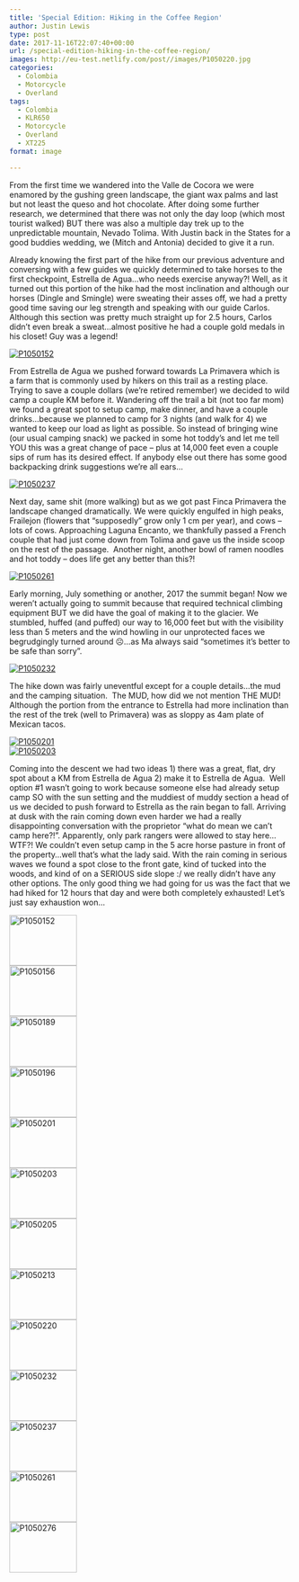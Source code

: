 ```yaml
---
title: 'Special Edition: Hiking in the Coffee Region'
author: Justin Lewis
type: post
date: 2017-11-16T22:07:40+00:00
url: /special-edition-hiking-in-the-coffee-region/
images: http://eu-test.netlify.com/post//images/P1050220.jpg
categories:
  - Colombia
  - Motorcycle
  - Overland
tags:
  - Colombia
  - KLR650
  - Motorcycle
  - Overland
  - XT225
format: image

---
```

From the first time we wandered into the Valle de Cocora we were enamored by the gushing green landscape, the giant wax palms and last but not least the queso and hot chocolate. After doing some further research,&nbsp;we determined that there was not only the day loop (which most tourist walked) BUT there was also a multiple day trek up to the unpredictable mountain, Nevado Tolima. With Justin back in the States for a good buddies wedding, we (Mitch and Antonia) decided to give it a run.&nbsp;

Already knowing the first part of the hike from our previous adventure and conversing with a few guides&nbsp;we quickly determined to take horses to the first checkpoint, Estrella de Agua…who needs exercise anyway?! Well, as it turned out this portion of the hike had the most inclination and although our horses (Dingle and Smingle) were sweating their asses off, we had a pretty good time saving our leg strength and speaking with our guide Carlos. Although this section was pretty much straight up for 2.5 hours, Carlos didn’t even break a sweat…almost positive he had a couple gold medals in his closet! Guy was a legend!

<div class="ngg-gallery-singlepic-image " style="">
  <a href="http://www.elevationupgrade.com/wp-content/gallery/special-edition-hiking-in-colombia/P1050152.jpg"
		     title=""
             data-src="http://www.elevationupgrade.com/wp-content/gallery/special-edition-hiking-in-colombia/P1050152.jpg"
             data-thumbnail="http://www.elevationupgrade.com/wp-content/gallery/special-edition-hiking-in-colombia/thumbs/thumbs_P1050152.jpg"
             data-image-id="963"
             data-title="P1050152"
             data-description=""
             target='_self'
             class="ngg-fancybox" rel="9b3215855115fbff54689c51763daab4"> <img class="ngg-singlepic"
             src="http://www.elevationupgrade.com/wp-content/gallery/special-edition-hiking-in-colombia/dynamic/P1050152.jpg-nggid03963-ngg0dyn-0x0x100-00f0w010c010r110f110r010t010.jpg"
             alt="P1050152"
             title="P1050152"
 /> </a>
</div>

  
<!--more-->

From Estrella de Agua we pushed forward towards La Primavera which is a&nbsp;farm that is commonly used by hikers on this trail as a resting place. Trying to save a couple dollars (we’re retired remember) we decided to wild camp a couple KM before it. Wandering off the trail a bit (not too far mom) we found a great spot to setup camp, make dinner, and have a couple drinks…because we planned to camp for 3 nights (and walk for 4) we wanted to keep our load as light as possible. So instead of bringing wine (our usual camping snack) we packed in some hot toddy’s and let me tell YOU this was a great change of pace – plus at 14,000 feet even a couple sips of rum has its desired effect. If anybody else out there has some good backpacking drink suggestions we’re all ears…

<div class="ngg-gallery-singlepic-image " style="">
  <a href="http://www.elevationupgrade.com/wp-content/gallery/special-edition-hiking-in-colombia/P1050237.jpg"
		     title=""
             data-src="http://www.elevationupgrade.com/wp-content/gallery/special-edition-hiking-in-colombia/P1050237.jpg"
             data-thumbnail="http://www.elevationupgrade.com/wp-content/gallery/special-edition-hiking-in-colombia/thumbs/thumbs_P1050237.jpg"
             data-image-id="973"
             data-title="P1050237"
             data-description=""
             target='_self'
             class="ngg-fancybox" rel="cf8657934948a91e414efbd6d7fc600f"> <img class="ngg-singlepic"
             src="http://www.elevationupgrade.com/wp-content/gallery/special-edition-hiking-in-colombia/dynamic/P1050237.jpg-nggid03973-ngg0dyn-0x0x100-00f0w010c010r110f110r010t010.jpg"
             alt="P1050237"
             title="P1050237"
 /> </a>
</div>

Next day, same shit (more walking) but as we got past Finca Primavera the landscape changed dramatically. We were quickly engulfed in high peaks, Frailejon (flowers that “supposedly” grow only 1 cm per year), and cows &#8211; lots of cows. Approaching Laguna Encanto, we thankfully passed a French couple that had just come down from Tolima and gave us the inside scoop on the rest of the passage.&nbsp; Another night, another bowl of ramen noodles and hot toddy – does life get any better than this?!

<div class="ngg-gallery-singlepic-image " style="">
  <a href="http://www.elevationupgrade.com/wp-content/gallery/special-edition-hiking-in-colombia/P1050261.jpg"
		     title=""
             data-src="http://www.elevationupgrade.com/wp-content/gallery/special-edition-hiking-in-colombia/P1050261.jpg"
             data-thumbnail="http://www.elevationupgrade.com/wp-content/gallery/special-edition-hiking-in-colombia/thumbs/thumbs_P1050261.jpg"
             data-image-id="974"
             data-title="P1050261"
             data-description=""
             target='_self'
             class="ngg-fancybox" rel="f0393993f44697688776bca30c9af7f0"> <img class="ngg-singlepic"
             src="http://www.elevationupgrade.com/wp-content/gallery/special-edition-hiking-in-colombia/dynamic/P1050261.jpg-nggid03974-ngg0dyn-0x0x100-00f0w010c010r110f110r010t010.jpg"
             alt="P1050261"
             title="P1050261"
 /> </a>
</div>

Early morning, July something or another, 2017 the summit began! Now we weren’t actually going to summit because that required technical climbing equipment BUT we did have the goal of making it to the glacier. We stumbled, huffed (and puffed) our way to 16,000 feet but with the visibility less than 5 meters and the wind howling in our unprotected faces we begrudgingly turned around ☹…as Ma always said “sometimes it’s better to be safe than sorry”.

<div class="ngg-gallery-singlepic-image " style="">
  <a href="http://www.elevationupgrade.com/wp-content/gallery/special-edition-hiking-in-colombia/P1050232.jpg"
		     title=""
             data-src="http://www.elevationupgrade.com/wp-content/gallery/special-edition-hiking-in-colombia/P1050232.jpg"
             data-thumbnail="http://www.elevationupgrade.com/wp-content/gallery/special-edition-hiking-in-colombia/thumbs/thumbs_P1050232.jpg"
             data-image-id="972"
             data-title="P1050232"
             data-description=""
             target='_self'
             class="ngg-fancybox" rel="c202401767a565625ba3ce7ff010d7de"> <img class="ngg-singlepic"
             src="http://www.elevationupgrade.com/wp-content/gallery/special-edition-hiking-in-colombia/dynamic/P1050232.jpg-nggid03972-ngg0dyn-0x0x100-00f0w010c010r110f110r010t010.jpg"
             alt="P1050232"
             title="P1050232"
 /> </a>
</div>

The hike down was fairly uneventful except for a couple details…the mud and the camping situation.&nbsp; The MUD, how did we not mention THE MUD! Although the portion from the entrance to Estrella had more inclination than the rest of the trek (well to Primavera) was as sloppy as 4am plate of Mexican tacos.

<div class="ngg-gallery-singlepic-image " style="">
  <a href="http://www.elevationupgrade.com/wp-content/gallery/special-edition-hiking-in-colombia/P1050201.jpg"
		     title=""
             data-src="http://www.elevationupgrade.com/wp-content/gallery/special-edition-hiking-in-colombia/P1050201.jpg"
             data-thumbnail="http://www.elevationupgrade.com/wp-content/gallery/special-edition-hiking-in-colombia/thumbs/thumbs_P1050201.jpg"
             data-image-id="967"
             data-title="P1050201"
             data-description=""
             target='_self'
             class="ngg-fancybox" rel="52f6b7b168701e8b7f28a672e3430173"> <img class="ngg-singlepic"
             src="http://www.elevationupgrade.com/wp-content/gallery/special-edition-hiking-in-colombia/dynamic/P1050201.jpg-nggid03967-ngg0dyn-0x0x100-00f0w010c010r110f110r010t010.jpg"
             alt="P1050201"
             title="P1050201"
 /> </a>
</div>

<div class="ngg-gallery-singlepic-image " style="">
  <a href="http://www.elevationupgrade.com/wp-content/gallery/special-edition-hiking-in-colombia/P1050203.jpg"
		     title=""
             data-src="http://www.elevationupgrade.com/wp-content/gallery/special-edition-hiking-in-colombia/P1050203.jpg"
             data-thumbnail="http://www.elevationupgrade.com/wp-content/gallery/special-edition-hiking-in-colombia/thumbs/thumbs_P1050203.jpg"
             data-image-id="968"
             data-title="P1050203"
             data-description=""
             target='_self'
             class="ngg-fancybox" rel="217c777945ba05455d73eab7707f8130"> <img class="ngg-singlepic"
             src="http://www.elevationupgrade.com/wp-content/gallery/special-edition-hiking-in-colombia/dynamic/P1050203.jpg-nggid03968-ngg0dyn-0x0x100-00f0w010c010r110f110r010t010.jpg"
             alt="P1050203"
             title="P1050203"
 /> </a>
</div>

Coming into the descent we had two ideas 1) there was a great, flat, dry spot about a KM from Estrella de Agua 2) make it to Estrella de Agua.&nbsp; Well option #1 wasn’t going to work because someone else had already setup camp SO with the sun setting and the muddiest of muddy section a head of us we decided to push forward to Estrella as the rain began to fall. Arriving at dusk with the rain coming down even harder we had a really disappointing conversation with the proprietor “what do mean we can’t camp here?!”. Apparently, only park rangers were allowed to stay here…WTF?! We couldn’t even setup camp in the 5 acre horse pasture in front of the property…well that’s what the lady said. With the rain coming in serious waves we found a spot close to the front gate, kind of tucked into the woods, and kind of on a SERIOUS side slope :/ we really didn’t have any other options. The only good thing we had going for us was the fact that we had hiked for 12 hours that day and were both completely exhausted! Let’s just say exhaustion won…

<div
	class="ngg-galleryoverview ngg-ajax-pagination-none"
	id="ngg-gallery-424c30e4bb051e0e7e7ef7343d40e129-1">
  <!-- Thumbnails -->
  
  <div id="ngg-image-0" class="ngg-gallery-thumbnail-box" >
    <div class="ngg-gallery-thumbnail">
      <a href="http://www.elevationupgrade.com/wp-content/gallery/special-edition-hiking-in-colombia/P1050152.jpg"
               title=""
               data-src="http://www.elevationupgrade.com/wp-content/gallery/special-edition-hiking-in-colombia/P1050152.jpg"
               data-thumbnail="http://www.elevationupgrade.com/wp-content/gallery/special-edition-hiking-in-colombia/thumbs/thumbs_P1050152.jpg"
               data-image-id="963"
               data-title="P1050152"
               data-description=""
               data-image-slug="p1050152-2"
               class="ngg-fancybox" rel="424c30e4bb051e0e7e7ef7343d40e129"> <img
                    title="P1050152"
                    alt="P1050152"
                    src="http://www.elevationupgrade.com/wp-content/gallery/special-edition-hiking-in-colombia/thumbs/thumbs_P1050152.jpg"
                    width="120"
                    height="90"
                    style="max-width:100%;"
 /> </a>
    </div>
  </div>
  
  <div id="ngg-image-1" class="ngg-gallery-thumbnail-box" >
    <div class="ngg-gallery-thumbnail">
      <a href="http://www.elevationupgrade.com/wp-content/gallery/special-edition-hiking-in-colombia/P1050156.jpg"
               title=""
               data-src="http://www.elevationupgrade.com/wp-content/gallery/special-edition-hiking-in-colombia/P1050156.jpg"
               data-thumbnail="http://www.elevationupgrade.com/wp-content/gallery/special-edition-hiking-in-colombia/thumbs/thumbs_P1050156.jpg"
               data-image-id="964"
               data-title="P1050156"
               data-description=""
               data-image-slug="p1050156-2"
               class="ngg-fancybox" rel="424c30e4bb051e0e7e7ef7343d40e129"> <img
                    title="P1050156"
                    alt="P1050156"
                    src="http://www.elevationupgrade.com/wp-content/gallery/special-edition-hiking-in-colombia/thumbs/thumbs_P1050156.jpg"
                    width="120"
                    height="90"
                    style="max-width:100%;"
 /> </a>
    </div>
  </div>
  
  <div id="ngg-image-2" class="ngg-gallery-thumbnail-box" >
    <div class="ngg-gallery-thumbnail">
      <a href="http://www.elevationupgrade.com/wp-content/gallery/special-edition-hiking-in-colombia/P1050189.jpg"
               title=""
               data-src="http://www.elevationupgrade.com/wp-content/gallery/special-edition-hiking-in-colombia/P1050189.jpg"
               data-thumbnail="http://www.elevationupgrade.com/wp-content/gallery/special-edition-hiking-in-colombia/thumbs/thumbs_P1050189.jpg"
               data-image-id="965"
               data-title="P1050189"
               data-description=""
               data-image-slug="p1050189-2"
               class="ngg-fancybox" rel="424c30e4bb051e0e7e7ef7343d40e129"> <img
                    title="P1050189"
                    alt="P1050189"
                    src="http://www.elevationupgrade.com/wp-content/gallery/special-edition-hiking-in-colombia/thumbs/thumbs_P1050189.jpg"
                    width="120"
                    height="90"
                    style="max-width:100%;"
 /> </a>
    </div>
  </div>
  
  <div id="ngg-image-3" class="ngg-gallery-thumbnail-box" >
    <div class="ngg-gallery-thumbnail">
      <a href="http://www.elevationupgrade.com/wp-content/gallery/special-edition-hiking-in-colombia/P1050196.jpg"
               title=""
               data-src="http://www.elevationupgrade.com/wp-content/gallery/special-edition-hiking-in-colombia/P1050196.jpg"
               data-thumbnail="http://www.elevationupgrade.com/wp-content/gallery/special-edition-hiking-in-colombia/thumbs/thumbs_P1050196.jpg"
               data-image-id="966"
               data-title="P1050196"
               data-description=""
               data-image-slug="p1050196-2"
               class="ngg-fancybox" rel="424c30e4bb051e0e7e7ef7343d40e129"> <img
                    title="P1050196"
                    alt="P1050196"
                    src="http://www.elevationupgrade.com/wp-content/gallery/special-edition-hiking-in-colombia/thumbs/thumbs_P1050196.jpg"
                    width="120"
                    height="90"
                    style="max-width:100%;"
 /> </a>
    </div>
  </div>
  
  <div id="ngg-image-4" class="ngg-gallery-thumbnail-box" >
    <div class="ngg-gallery-thumbnail">
      <a href="http://www.elevationupgrade.com/wp-content/gallery/special-edition-hiking-in-colombia/P1050201.jpg"
               title=""
               data-src="http://www.elevationupgrade.com/wp-content/gallery/special-edition-hiking-in-colombia/P1050201.jpg"
               data-thumbnail="http://www.elevationupgrade.com/wp-content/gallery/special-edition-hiking-in-colombia/thumbs/thumbs_P1050201.jpg"
               data-image-id="967"
               data-title="P1050201"
               data-description=""
               data-image-slug="p1050201-2"
               class="ngg-fancybox" rel="424c30e4bb051e0e7e7ef7343d40e129"> <img
                    title="P1050201"
                    alt="P1050201"
                    src="http://www.elevationupgrade.com/wp-content/gallery/special-edition-hiking-in-colombia/thumbs/thumbs_P1050201.jpg"
                    width="120"
                    height="90"
                    style="max-width:100%;"
 /> </a>
    </div>
  </div>
  
  <div id="ngg-image-5" class="ngg-gallery-thumbnail-box" >
    <div class="ngg-gallery-thumbnail">
      <a href="http://www.elevationupgrade.com/wp-content/gallery/special-edition-hiking-in-colombia/P1050203.jpg"
               title=""
               data-src="http://www.elevationupgrade.com/wp-content/gallery/special-edition-hiking-in-colombia/P1050203.jpg"
               data-thumbnail="http://www.elevationupgrade.com/wp-content/gallery/special-edition-hiking-in-colombia/thumbs/thumbs_P1050203.jpg"
               data-image-id="968"
               data-title="P1050203"
               data-description=""
               data-image-slug="p1050203-2"
               class="ngg-fancybox" rel="424c30e4bb051e0e7e7ef7343d40e129"> <img
                    title="P1050203"
                    alt="P1050203"
                    src="http://www.elevationupgrade.com/wp-content/gallery/special-edition-hiking-in-colombia/thumbs/thumbs_P1050203.jpg"
                    width="120"
                    height="90"
                    style="max-width:100%;"
 /> </a>
    </div>
  </div>
  
  <div id="ngg-image-6" class="ngg-gallery-thumbnail-box" >
    <div class="ngg-gallery-thumbnail">
      <a href="http://www.elevationupgrade.com/wp-content/gallery/special-edition-hiking-in-colombia/P1050205.jpg"
               title=""
               data-src="http://www.elevationupgrade.com/wp-content/gallery/special-edition-hiking-in-colombia/P1050205.jpg"
               data-thumbnail="http://www.elevationupgrade.com/wp-content/gallery/special-edition-hiking-in-colombia/thumbs/thumbs_P1050205.jpg"
               data-image-id="969"
               data-title="P1050205"
               data-description=""
               data-image-slug="p1050205-2"
               class="ngg-fancybox" rel="424c30e4bb051e0e7e7ef7343d40e129"> <img
                    title="P1050205"
                    alt="P1050205"
                    src="http://www.elevationupgrade.com/wp-content/gallery/special-edition-hiking-in-colombia/thumbs/thumbs_P1050205.jpg"
                    width="120"
                    height="90"
                    style="max-width:100%;"
 /> </a>
    </div>
  </div>
  
  <div id="ngg-image-7" class="ngg-gallery-thumbnail-box" >
    <div class="ngg-gallery-thumbnail">
      <a href="http://www.elevationupgrade.com/wp-content/gallery/special-edition-hiking-in-colombia/P1050213.jpg"
               title=""
               data-src="http://www.elevationupgrade.com/wp-content/gallery/special-edition-hiking-in-colombia/P1050213.jpg"
               data-thumbnail="http://www.elevationupgrade.com/wp-content/gallery/special-edition-hiking-in-colombia/thumbs/thumbs_P1050213.jpg"
               data-image-id="970"
               data-title="P1050213"
               data-description=""
               data-image-slug="p1050213-2"
               class="ngg-fancybox" rel="424c30e4bb051e0e7e7ef7343d40e129"> <img
                    title="P1050213"
                    alt="P1050213"
                    src="http://www.elevationupgrade.com/wp-content/gallery/special-edition-hiking-in-colombia/thumbs/thumbs_P1050213.jpg"
                    width="120"
                    height="90"
                    style="max-width:100%;"
 /> </a>
    </div>
  </div>
  
  <div id="ngg-image-8" class="ngg-gallery-thumbnail-box" >
    <div class="ngg-gallery-thumbnail">
      <a href="http://www.elevationupgrade.com/wp-content/gallery/special-edition-hiking-in-colombia/P1050220.jpg"
               title=""
               data-src="http://www.elevationupgrade.com/wp-content/gallery/special-edition-hiking-in-colombia/P1050220.jpg"
               data-thumbnail="http://www.elevationupgrade.com/wp-content/gallery/special-edition-hiking-in-colombia/thumbs/thumbs_P1050220.jpg"
               data-image-id="971"
               data-title="P1050220"
               data-description=""
               data-image-slug="p1050220-2"
               class="ngg-fancybox" rel="424c30e4bb051e0e7e7ef7343d40e129"> <img
                    title="P1050220"
                    alt="P1050220"
                    src="http://www.elevationupgrade.com/wp-content/gallery/special-edition-hiking-in-colombia/thumbs/thumbs_P1050220.jpg"
                    width="120"
                    height="90"
                    style="max-width:100%;"
 /> </a>
    </div>
  </div>
  
  <div id="ngg-image-9" class="ngg-gallery-thumbnail-box" >
    <div class="ngg-gallery-thumbnail">
      <a href="http://www.elevationupgrade.com/wp-content/gallery/special-edition-hiking-in-colombia/P1050232.jpg"
               title=""
               data-src="http://www.elevationupgrade.com/wp-content/gallery/special-edition-hiking-in-colombia/P1050232.jpg"
               data-thumbnail="http://www.elevationupgrade.com/wp-content/gallery/special-edition-hiking-in-colombia/thumbs/thumbs_P1050232.jpg"
               data-image-id="972"
               data-title="P1050232"
               data-description=""
               data-image-slug="p1050232-2"
               class="ngg-fancybox" rel="424c30e4bb051e0e7e7ef7343d40e129"> <img
                    title="P1050232"
                    alt="P1050232"
                    src="http://www.elevationupgrade.com/wp-content/gallery/special-edition-hiking-in-colombia/thumbs/thumbs_P1050232.jpg"
                    width="120"
                    height="90"
                    style="max-width:100%;"
 /> </a>
    </div>
  </div>
  
  <div id="ngg-image-10" class="ngg-gallery-thumbnail-box" >
    <div class="ngg-gallery-thumbnail">
      <a href="http://www.elevationupgrade.com/wp-content/gallery/special-edition-hiking-in-colombia/P1050237.jpg"
               title=""
               data-src="http://www.elevationupgrade.com/wp-content/gallery/special-edition-hiking-in-colombia/P1050237.jpg"
               data-thumbnail="http://www.elevationupgrade.com/wp-content/gallery/special-edition-hiking-in-colombia/thumbs/thumbs_P1050237.jpg"
               data-image-id="973"
               data-title="P1050237"
               data-description=""
               data-image-slug="p1050237"
               class="ngg-fancybox" rel="424c30e4bb051e0e7e7ef7343d40e129"> <img
                    title="P1050237"
                    alt="P1050237"
                    src="http://www.elevationupgrade.com/wp-content/gallery/special-edition-hiking-in-colombia/thumbs/thumbs_P1050237.jpg"
                    width="120"
                    height="90"
                    style="max-width:100%;"
 /> </a>
    </div>
  </div>
  
  <div id="ngg-image-11" class="ngg-gallery-thumbnail-box" >
    <div class="ngg-gallery-thumbnail">
      <a href="http://www.elevationupgrade.com/wp-content/gallery/special-edition-hiking-in-colombia/P1050261.jpg"
               title=""
               data-src="http://www.elevationupgrade.com/wp-content/gallery/special-edition-hiking-in-colombia/P1050261.jpg"
               data-thumbnail="http://www.elevationupgrade.com/wp-content/gallery/special-edition-hiking-in-colombia/thumbs/thumbs_P1050261.jpg"
               data-image-id="974"
               data-title="P1050261"
               data-description=""
               data-image-slug="p1050261"
               class="ngg-fancybox" rel="424c30e4bb051e0e7e7ef7343d40e129"> <img
                    title="P1050261"
                    alt="P1050261"
                    src="http://www.elevationupgrade.com/wp-content/gallery/special-edition-hiking-in-colombia/thumbs/thumbs_P1050261.jpg"
                    width="120"
                    height="90"
                    style="max-width:100%;"
 /> </a>
    </div>
  </div>
  
  <div id="ngg-image-12" class="ngg-gallery-thumbnail-box" >
    <div class="ngg-gallery-thumbnail">
      <a href="http://www.elevationupgrade.com/wp-content/gallery/special-edition-hiking-in-colombia/P1050276.jpg"
               title=""
               data-src="http://www.elevationupgrade.com/wp-content/gallery/special-edition-hiking-in-colombia/P1050276.jpg"
               data-thumbnail="http://www.elevationupgrade.com/wp-content/gallery/special-edition-hiking-in-colombia/thumbs/thumbs_P1050276.jpg"
               data-image-id="975"
               data-title="P1050276"
               data-description=""
               data-image-slug="p1050276"
               class="ngg-fancybox" rel="424c30e4bb051e0e7e7ef7343d40e129"> <img
                    title="P1050276"
                    alt="P1050276"
                    src="http://www.elevationupgrade.com/wp-content/gallery/special-edition-hiking-in-colombia/thumbs/thumbs_P1050276.jpg"
                    width="120"
                    height="90"
                    style="max-width:100%;"
 /> </a>
    </div>
  </div>
  
  <!-- Pagination -->
  
  <div class='ngg-clear'>
  </div>
</div>